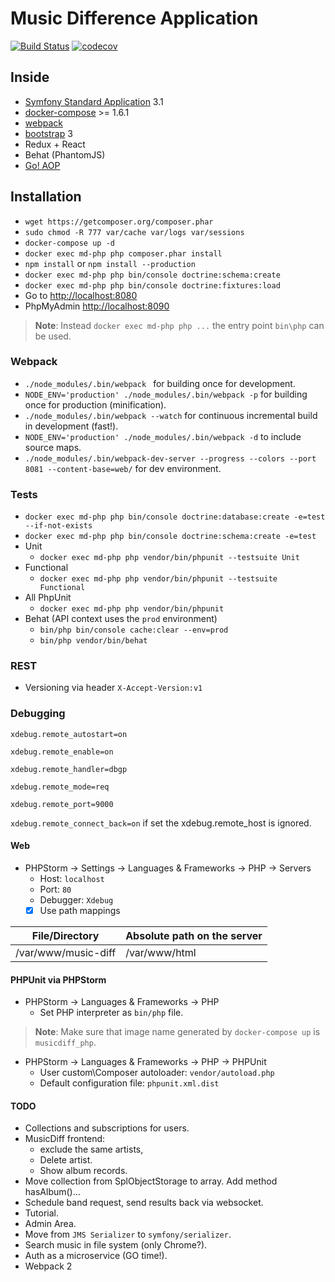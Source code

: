 Music Difference Application
============================

[![Build Status](https://travis-ci.org/GulDmitry/music-diff.svg?branch=master)](https://travis-ci.org/GulDmitry/music-diff)
[![codecov](https://codecov.io/gh/GulDmitry/music-diff/branch/master/graph/badge.svg)](https://codecov.io/gh/GulDmitry/music-diff)

## Inside
* [Symfony Standard Application](https://github.com/symfony/symfony-standard/) 3.1
* [docker-compose](https://docs.docker.com/compose/) >= 1.6.1
* [webpack](http://webpack.github.io/)
* [bootstrap](http://getbootstrap.com/) 3
* Redux + React
* Behat (PhantomJS)
* [Go! AOP](https://github.com/goaop/framework)

## Installation
* `wget https://getcomposer.org/composer.phar`
* `sudo chmod -R 777 var/cache var/logs var/sessions`
* `docker-compose up -d`
* `docker exec md-php php composer.phar install`
* `npm install` or `npm install --production`
* `docker exec md-php php bin/console doctrine:schema:create`
* `docker exec md-php php bin/console doctrine:fixtures:load`
* Go to [http://localhost:8080](http://localhost:8080)
* PhpMyAdmin [http://localhost:8090](http://localhost:8090)

> **Note**: Instead `docker exec md-php php ...` the entry point `bin\php` can be used.

### Webpack
* `./node_modules/.bin/webpack ` for building once for development.
* `NODE_ENV='production' ./node_modules/.bin/webpack -p` for building once for production (minification).
* `./node_modules/.bin/webpack --watch` for continuous incremental build in development (fast!).
* `NODE_ENV='production' ./node_modules/.bin/webpack -d` to include source maps.
* `./node_modules/.bin/webpack-dev-server --progress --colors --port 8081 --content-base=web/` for dev environment.

### Tests
* `docker exec md-php php bin/console doctrine:database:create -e=test --if-not-exists`
* `docker exec md-php php bin/console doctrine:schema:create -e=test`
* Unit
  * `docker exec md-php php vendor/bin/phpunit --testsuite Unit`
* Functional
  * `docker exec md-php php vendor/bin/phpunit --testsuite Functional`
* All PhpUnit
  * `docker exec md-php php vendor/bin/phpunit`
* Behat (API context uses the `prod` environment)
  * `bin/php bin/console cache:clear --env=prod`
  * `bin/php vendor/bin/behat`

### REST
* Versioning via header `X-Accept-Version:v1`

### Debugging
`xdebug.remote_autostart=on`

`xdebug.remote_enable=on`

`xdebug.remote_handler=dbgp`

`xdebug.remote_mode=req`

`xdebug.remote_port=9000`

`xdebug.remote_connect_back=on` if set the xdebug.remote_host is ignored.
#### Web
* PHPStorm -> Settings -> Languages & Frameworks -> PHP -> Servers
  * Host: `localhost`
  * Port: `80`
  * Debugger: `Xdebug`
  * [x] Use path mappings

File/Directory | Absolute path on the server
-------------- | ---------------------------
/var/www/music-diff | /var/www/html

#### PHPUnit via PHPStorm
* PHPStorm -> Languages & Frameworks -> PHP 
  * Set PHP interpreter as `bin/php` file.
  
> **Note**: Make sure that image name generated by `docker-compose up` is `musicdiff_php`.

* PHPStorm -> Languages & Frameworks -> PHP -> PHPUnit
  * User custom\Composer autoloader: `vendor/autoload.php` 
  * Default configuration file: `phpunit.xml.dist`

#### TODO
* Collections and subscriptions for users.
* MusicDiff frontend: 
  * exclude the same artists,
  * Delete artist.
  * Show album records.
* Move collection from SplObjectStorage to array. Add method hasAlbum()...
* Schedule band request, send results back via websocket.
* Tutorial.
* Admin Area.
* Move from `JMS Serializer` to `symfony/serializer`.
* Search music in file system (only Chrome?).
* Auth as a microservice (GO time!).
* Webpack 2
